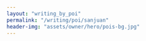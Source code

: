 ```yaml
---
layout: "writing_by_poi"
permalink: "/writing/poi/sanjuan"
header-img: "assets/owner/hero/pois-bg.jpg"
---
```

